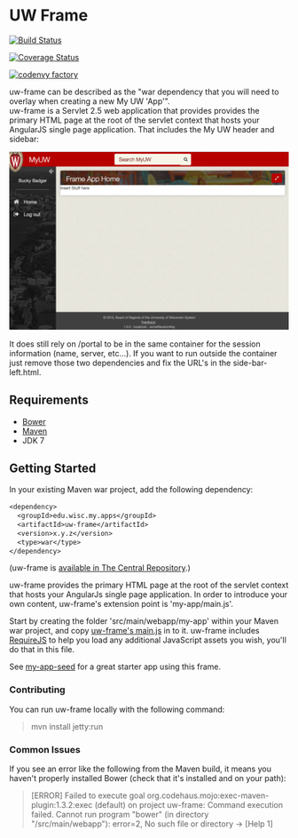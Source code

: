 # UW Frame

[![Build Status](https://travis-ci.org/UW-Madison-DoIT/uw-frame.svg)](https://travis-ci.org/UW-Madison-DoIT/uw-frame)

[![Coverage Status](https://coveralls.io/repos/UW-Madison-DoIT/uw-frame/badge.svg?branch=master&service=github)](https://coveralls.io/github/UW-Madison-DoIT/uw-frame?branch=master)

[![codenvy factory](https://codenvy.com/factory/resources/factory-white.png)](https://codenvy.com/factory?id=au4tpiai3n1ygpy1)

uw-frame can be described as the "war dependency that you will need to overlay when creating a new My UW 'App'".  
uw-frame is a Servlet 2.5 web application that provides provides the primary HTML page at the root of the servlet context that hosts your AngularJS single page application.
That includes the My UW header and sidebar:

![uw-frame screenshot](uw-frame-screenshot.png "UW Frame")


It does still rely on /portal to be in the same container for the session information (name, server, etc...).  If you want to run outside the container just remove those two dependencies and fix the URL's in the side-bar-left.html.

## Requirements

* [Bower](http://bower.io/)
* [Maven](http://maven.apache.org)
* JDK 7

## Getting Started

In your existing Maven war project, add the following dependency:

```
<dependency>
  <groupId>edu.wisc.my.apps</groupId>
  <artifactId>uw-frame</artifactId>
  <version>x.y.z</version>
  <type>war</type>
</dependency>
```

(uw-frame is [available in The Central Repository](http://search.maven.org/#search%7Cgav%7C1%7Cg%3A%22edu.wisc.my.apps%22%20AND%20a%3A%22uw-frame%22).)

uw-frame provides the primary HTML page at the root of the servlet context that hosts your AngularJs single page application. In order to introduce your own content, uw-frame's extension point is 'my-app/main.js'.

Start by creating the folder 'src/main/webapp/my-app' within your Maven war project, and copy [uw-frame's main.js](https://github.com/UW-Madison-DoIT/uw-frame/blob/master/src/main/webapp/my-app/main.js) in to it.
uw-frame includes [RequireJS](http://requirejs.org/) to help you load any additional JavaScript assets you wish, you'll do that in this file.

See [my-app-seed](https://github.com/UW-Madison-DoIT/my-app-seed) for a great starter app using this frame.

### Contributing

You can run uw-frame locally with the following command:

> mvn install jetty:run

### Common Issues

If you see an error like the following from the Maven build, it means you haven't properly installed Bower (check that it's installed and on your path):

> [ERROR] Failed to execute goal org.codehaus.mojo:exec-maven-plugin:1.3.2:exec (default) on project uw-frame: Command execution failed. Cannot run program "bower" (in directory "<project-root>/src/main/webapp"): error=2, No such file or directory -> [Help 1]
